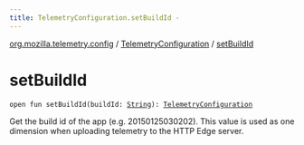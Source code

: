 ```yaml
---
title: TelemetryConfiguration.setBuildId - 
---
```


[org.mozilla.telemetry.config](../index.html) / [TelemetryConfiguration](index.html) / [setBuildId](./set-build-id.html)

# setBuildId

`open fun setBuildId(buildId: `[`String`](https://kotlinlang.org/api/latest/jvm/stdlib/kotlin/-string/index.html)`): `[`TelemetryConfiguration`](index.html)

Get the build id of the app (e.g. 20150125030202). This value is used as one dimension when uploading telemetry to the HTTP Edge server.


